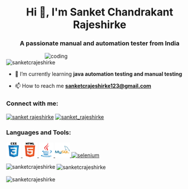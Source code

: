 <h1 align="center">Hi 👋, I'm Sanket Chandrakant Rajeshirke</h1>
<h3 align="center">A passionate manual and automation tester from India</h3>

<img align="right" alt="coding" width="400" src="https://user-images.githubusercontent.com/55389276/140866485-8fb1c876-9a8f-4d6a-98dc-08c4981eaf70.gif">

<p align="left"> <img src="https://komarev.com/ghpvc/?username=sanketcrajeshirke&label=Profile%20views&color=0e75b6&style=flat" alt="sanketcrajeshirke" /> </p>

- 🌱 I’m currently learning **java automation testing and manual testing**

- 📫 How to reach me **sanketcrajeshirke123@gmail.com**

<h3 align="left">Connect with me:</h3>
<p align="left">
<a href="https://linkedin.com/in/sanket rajeshirke" target="blank"><img align="center" src="https://raw.githubusercontent.com/rahuldkjain/github-profile-readme-generator/master/src/images/icons/Social/linked-in-alt.svg" alt="sanket rajeshirke" height="30" width="40" /></a>
<a href="https://instagram.com/sanket_rajeshirke" target="blank"><img align="center" src="https://raw.githubusercontent.com/rahuldkjain/github-profile-readme-generator/master/src/images/icons/Social/instagram.svg" alt="sanket_rajeshirke" height="30" width="40" /></a>
</p>

<h3 align="left">Languages and Tools:</h3>
<p align="left"> <a href="https://www.w3schools.com/css/" target="_blank" rel="noreferrer"> <img src="https://raw.githubusercontent.com/devicons/devicon/master/icons/css3/css3-original-wordmark.svg" alt="css3" width="40" height="40"/> </a> <a href="https://www.w3.org/html/" target="_blank" rel="noreferrer"> <img src="https://raw.githubusercontent.com/devicons/devicon/master/icons/html5/html5-original-wordmark.svg" alt="html5" width="40" height="40"/> </a> <a href="https://www.java.com" target="_blank" rel="noreferrer"> <img src="https://raw.githubusercontent.com/devicons/devicon/master/icons/java/java-original.svg" alt="java" width="40" height="40"/> </a> <a href="https://www.mysql.com/" target="_blank" rel="noreferrer"> <img src="https://raw.githubusercontent.com/devicons/devicon/master/icons/mysql/mysql-original-wordmark.svg" alt="mysql" width="40" height="40"/> </a> <a href="https://www.selenium.dev" target="_blank" rel="noreferrer"> <img src="https://raw.githubusercontent.com/detain/svg-logos/780f25886640cef088af994181646db2f6b1a3f8/svg/selenium-logo.svg" alt="selenium" width="40" height="40"/> </a> </p>

<p><img align="left" src="https://github-readme-stats.vercel.app/api/top-langs?username=sanketcrajeshirke&show_icons=true&locale=en&layout=compact" alt="sanketcrajeshirke" /></p>

<p>&nbsp;<img align="center" src="https://github-readme-stats.vercel.app/api?username=sanketcrajeshirke&show_icons=true&locale=en" alt="sanketcrajeshirke" /></p>

<p><img align="center" src="https://github-readme-streak-stats.herokuapp.com/?user=sanketcrajeshirke&" alt="sanketcrajeshirke" /></p>
